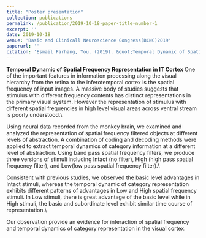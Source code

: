 ```yaml
---
title: "Poster presentation"
collection: publications
permalink: /publication/2019-10-18-paper-title-number-1
excerpt: ''
date: 2019-10-18
venue: 'Basic and Clinicall Neuroscience Congress(BCNC)2019'
paperurl: ''
citation: 'Esmail Farhang, You. (2019). &quot;Temporal Dynamic of Spatial Frequency Representation in IT Cortex.&quot; <i>BCNC-2019</i>. 1(1).'
---
```


**Temporal Dynamic of Spatial Frequency Representation in IT Cortex**
One of the important features in information processing along the visual hierarchy from the retina to the inferotemporal cortex is the spatial frequency of input images. A massive body of studies suggests that stimulus with different frequency contents has distinct representations in the primary visual system. However the representation of stimulus with different spatial frequencies
in high level visual areas across ventral stream is poorly understood.\ 

Using neural data recorded from the monkey brain, we examined and analyzed the representation of spatial frequency filtered objects at different levels of abstraction. A combination of coding and decoding methods were applied to extract temporal dynamics of category information at a different level of abstraction. Using band pass spatial frequency filters, we produce three
versions of stimuli including Intact (no filter), High (high pass spatial frequency filter), and Low(low pass spatial frequency filter).\

Consistent with previous studies, we observed the basic level advantages in Intact stimuli, whereas the temporal dynamic of category representation exhibits different patterns of advantages in Low and High spatial frequency stimuli. In Low stimuli, there is great advantage of the basic level while in High stimuli, the basic and subordinate level exhibit similar time
course of representation.\

Our observation provide an evidence for interaction of spatial frequency and temporal dynamics of category representation in the visual cortex.


